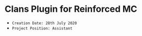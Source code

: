 # Clans Plugin for Reinforced MC

* `Creation Date: 28th July 2020`
* `Project Position: Assistant`
